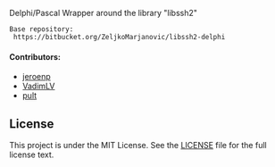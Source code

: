 Delphi/Pascal Wrapper around the library "libssh2"

    Base repository:
     https://bitbucket.org/ZeljkoMarjanovic/libssh2-delphi
     
#### Contributors:
- [jeroenp](https://bitbucket.org/jeroenp/libssh2-delphi)
- [VadimLV](https://bitbucket.org/VadimLV/libssh2_delphi)
- [pult](https://github.com/pult/libssh2_delphi/)
       
## License

This project is under the MIT License. See the [LICENSE](http://www.mozilla.org/MPL/MPL-1.1.html) file for the full license text.
